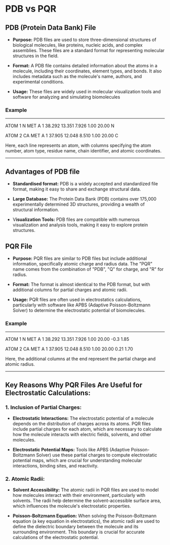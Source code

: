 # PDB vs PQR
## PDB (Protein Data Bank) File

* **Purpose:**  PDB files are used to store three-dimensional structures of biological molecules, like proteins, nucleic acids, and complex assemblies. These files are a standard format for representing molecular structures in the field.

* **Format:** A PDB file contains detailed information about the atoms in a molecule, including their coordinates, element types, and bonds. It also includes metadata such as the molecule's name, authors, and experimental conditions.

* **Usage:** These files are widely used in molecular visualization tools and software for analyzing and simulating biomolecules

### Example
____
ATOM      1  N   MET A   1      38.292  13.351   7.926  1.00 20.00           N

ATOM      2  CA  MET A   1      37.905  12.048   8.510  1.00 20.00           C

Here, each line represents an atom, with columns specifying the atom number, atom type, residue name, chain identifier, and atomic coordinates.
___

## Advantages of PDB file
* **Standardised format:** PDB is a widely accepted and standardized file format, making it easy to share and exchange structural data.

* **Large Database:** The Protein Data Bank (PDB) contains over 175,000 experimentally determined 3D structures, providing a wealth of structural information.

* V**isualization Tools:** PDB files are compatible with numerous visualization and analysis tools, making it easy to explore protein structures.

## PQR File
* **Purpose:** PQR files are similar to PDB files but include additional information, specifically atomic charge and radius data. The "PQR" name comes from the combination of "PDB", "Q" for charge, and "R" for radius.

* **Format:** The format is almost identical to the PDB format, but with additional columns for partial charges and atomic radii.
* **Usage:** PQR files are often used in electrostatics calculations, particularly with software like APBS (Adaptive Poisson-Boltzmann Solver) to determine the electrostatic potential of biomolecules.

### Example
___
ATOM      1  N   MET A   1      38.292  13.351   7.926  1.00 20.00      -0.3    1.85

ATOM      2  CA  MET A   1      37.905  12.048   8.510  1.00 20.00      0.21    1.70

Here, the additional columns at the end represent the partial charge and atomic radius.
___________



## Key Reasons Why PQR Files Are Useful for Electrostatic Calculations:

### 1. Inclusion of Partial Charges:
* **Electrostatic Interactions:** The electrostatic potential of a molecule depends on the distribution of charges across its atoms. PQR files include partial charges for each atom, which are necessary to calculate how the molecule interacts with electric fields, solvents, and other molecules. 

* **Electrostatic Potential Maps:** Tools like APBS (Adaptive Poisson-Boltzmann Solver) use these partial charges to compute electrostatic potential maps, which are crucial for understanding molecular interactions, binding sites, and reactivity.

### 2. Atomic Radii:
* **Solvent Accessibility:** The atomic radii in PQR files are used to model how molecules interact with their environment, particularly with solvents. The radii help determine the solvent-accessible surface area, which influences the molecule's electrostatic properties.

* **Poisson-Boltzmann Equation:** When solving the Poisson-Boltzmann equation (a key equation in electrostatics), the atomic radii are used to define the dielectric boundary between the molecule and its surrounding environment. This boundary is crucial for accurate calculations of the electrostatic potential.